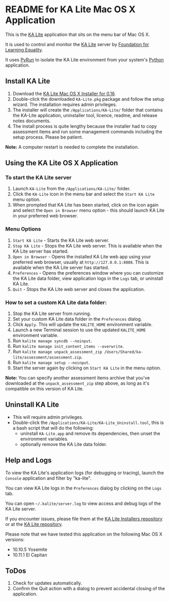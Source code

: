 README for KA Lite Mac OS X Application
=======================================

This is the [KA Lite](https://github.com/learningequality/ka-lite/) application that sits on the menu bar of Mac OS X.

It is used to control and monitor the [KA Lite](https://github.com/learningequality/ka-lite/) server by [Foundation for Learning Equality](https://learningequality.org/).

It uses [PyRun](http://www.egenix.com/products/python/PyRun/) to isolate the KA Lite environment from your system's [Python](https://www.python.org/) application.


## Install KA Lite

1. Download the [KA Lite Mac OS X Installer for 0.16](http://pantry.learningequality.org/downloads/ka-lite/0.16/installers/mac/).
1. Double-click the downloaded `KA-Lite.pkg` package and follow the setup wizard.  The installation requires admin privileges.
1. The installer will create the `/Applications/KA-Lite/` folder that contains the KA-Lite application, uninstaller tool, licence, readme, and release notes documents.
1. The install process is quite lengthy because the installer had to copy assessment items and run some management commands including the setup process.  Please be patient.

**Note:** A computer restart is needed to complete the installation.


## Using the KA Lite OS X Application


### To start the KA Lite server

1. Launch `KA-Lite` from the `/Applications/KA-Lite/` folder.
1. Click the `KA-Lite` icon in the menu bar and select the `Start KA Lite` menu option.
1. When prompted that KA Lite has been started, click on the icon again and select the `Open in Browser` menu option - this should launch KA Lite in your preferred web browser.


### Menu Options

1. `Start KA Lite` - Starts the KA Lite web server.
1. `Stop KA Lite` - Stops the KA Lite web server.  This is available when the KA Lite server has started.
1. `Open in Browser` - Opens the installed KA Lite web app using your preferred web browser, usually at `http://127.0.0.1:8008`.  This is available when the KA Lite server has started.
1. `Preferences` - Opens the preferences window where you can customize the KA Lite data folder, view application logs in the `Logs` tab, or uninstall KA Lite.
1. `Quit` - Stops the KA Lite web server and closes the application.

### How to set a custom KA Lite data folder:

 1. Stop the KA Lite server from running.
 2. Set your custom KA Lite data folder in the `Preferences` dialog.
 3. Click `Apply`.  This will update the `KALITE_HOME` environment variable.
 4. Launch a new Terminal session to use the updated `KALITE_HOME` environment variable.
 5. Run `kalite manage syncdb --noinput`.
 6. Run `kalite manage init_content_items --overwrite`.
 7. Run `kalite manage unpack_assessment_zip /Users/Shared/ka-lite/assessment/assessment.zip`.
 8. Run `kalite manage setup --noinput`.
 9. Start the server again by clicking on `Start KA Lite` in the menu option.

**Note:** You can specify another assessment items archive that you've downloaded at the `unpack_assessment_zip` step above, as long as it's compatible on this version of KA Lite.


## Uninstall KA Lite

* This will require admin privileges.
* Double-click the `/Applications/KA-Lite/KA-Lite_Uninstall.tool`, this is a bash script that will do the following:
  - uninstall `KA-Lite.app` and remove its dependencies, then unset the environment variables.
  - optionally remove the KA Lite data folder.


## Help and Logs

To view the KA Lite's application logs (for debugging or tracing), launch the `Console` application and filter by "ka-lite".

You can view KA Lite logs in the `Preferences` dialog by clicking on the `Logs` tab.

You can open `~/.kalite/server.log` to view access and debug logs of the KA Lite server.

If you encounter issues, please file them at the [KA Lite Installers repository](https://github.com/learningequality/installers) or at the [KA Lite repository](https://github.com/learningequality/ka-lite/issues/).

Please note that we have tested this application on the following Mac OS X versions:

* 10.10.5 Yosemite
* 10.11.1 El Capitan


## ToDos

1. Check for updates automatically.
1. Confirm the Quit action with a dialog to prevent accidental closing of the application.

